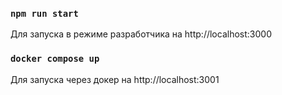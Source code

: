 ### `npm run start`

Для запуска в режиме разработчика на http://localhost:3000

### `docker compose up`

Для запуска через докер на http://localhost:3001
